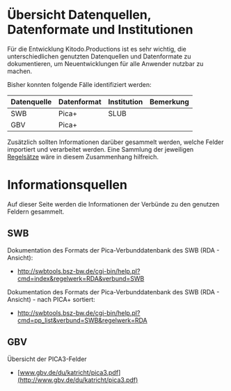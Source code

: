 # Übersicht Datenquellen,  Datenformate und Institutionen

Für die Entwicklung Kitodo.Productions ist es sehr wichtig, die unterschiedlichen genutzten Datenquellen und Datenformate zu dokumentieren, um Neuentwicklungen für alle Anwender nutzbar zu machen. 

Bisher konnten folgende Fälle identifiziert werden: 

| Datenquelle | Datenformat | Institution | Bemerkung |
|-------------|-------------|-------------|-------------|
| SWB | Pica+ | SLUB |  |
| GBV | Pica+ |  |  |


Zusätzlich sollten Informationen darüber gesammelt werden, welche Felder importiert und verarbeitet werden. Eine Sammlung der jeweiligen [Regelsätze](https://github.com/kitodo/kitodo-production/wiki/Regelsatz) wäre  in diesem Zusammenhang hilfreich.  


# Informationsquellen

Auf dieser Seite werden die Informationen der Verbünde zu den genutzen Feldern gesammelt. 

## SWB

Dokumentation des Formats der Pica-Verbunddatenbank des SWB (RDA - Ansicht):

- http://swbtools.bsz-bw.de/cgi-bin/help.pl?cmd=index&regelwerk=RDA&verbund=SWB 

Dokumentation des Formats der Pica-Verbunddatenbank des SWB (RDA - Ansicht) - nach PICA+ sortiert: 

- http://swbtools.bsz-bw.de/cgi-bin/help.pl?cmd=pp_list&verbund=SWB&regelwerk=RDA

## GBV

Übersicht der PICA3-Felder

- [www.gbv.de/du/katricht/pica3.pdf](http://www.gbv.de/du/katricht/pica3.pdf)